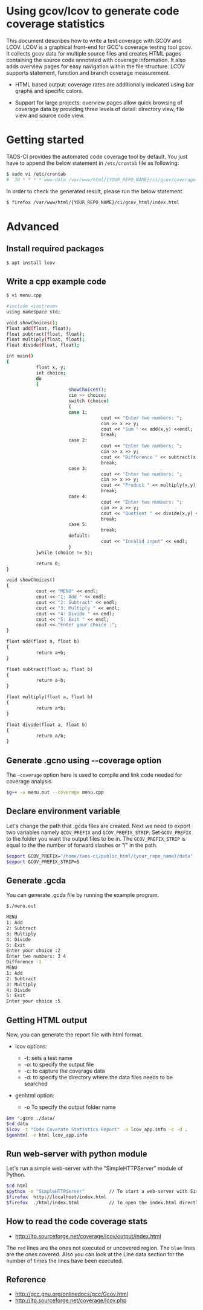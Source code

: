 
# Using gcov/lcov to generate code coverage statistics 

This document describes how to write a test coverage with GCOV and LCOV. LCOV is a graphical front-end
for GCC's coverage testing tool gcov. It collects gcov data for multiple source files and creates HTML
pages containing the source code annotated with coverage information. It also adds overview pages for
easy navigation within the file structure. LCOV supports statement, function and branch coverage measurement.

* HTML based output: coverage rates are additionally indicated using bar
  graphs and specific colors.

* Support for large projects: overview pages allow quick browsing of
  coverage data by providing three levels of detail: directory view,
  file view and source code view.

# Getting started

TAOS-CI provides the automated code coverage tool by default.
You just have to append the below statement in `/etc/crontab` file as following:
```bash
$ sudo vi /etc/crontab
#  30 * * * * www-data /var/www/html/{YOUR_REPO_NAME}/ci/gcov/coverage-generator.sh
```
In order to check the generated result, please run the below statement.
```bash
$ firefox /var/www/html/{YOUR_REPO_NAME}/ci/gcov_html/index.html
```

# Advanced

## Install required packages
```bash
$ apt install lcov
```


## Write a cpp example code
```bash
$ vi menu.cpp

#include <iostream>
using namespace std;

void showChoices();
float add(float, float);
float subtract(float, float);
float multiply(float, float);
float divide(float, float);

int main()
{
           float x, y;
           int choice;
           do
           {
                       showChoices();
                       cin >> choice;
                       switch (choice)
                       {
                       case 1:
                                   cout << "Enter two numbers: ";
                                   cin >> x >> y;
                                   cout << "Sum " << add(x,y) <<endl;
                                   break;
                       case 2:
                                   cout << "Enter two numbers: ";
                                   cin >> x >> y;
                                   cout << "Difference " << subtract(x,y) <<endl;
                                   break;
                       case 3:
                                   cout << "Enter two numbers: ";
                                   cin >> x >> y;
                                   cout << "Product " << multiply(x,y) <<endl;
                                   break;
                       case 4:
                                   cout << "Enter two numbers: ";
                                   cin >> x >> y;
                                   cout << "Quotient " << divide(x,y) <<endl;
                                   break;
                       case 5:
                                   break;
                       default:
                                   cout << "Invalid input" << endl;
                       }
           }while (choice != 5);

           return 0;
}

void showChoices()
{
           cout << "MENU" << endl;
           cout << "1: Add " << endl;
           cout << "2: Subtract" << endl;
           cout << "3: Multiply " << endl;
           cout << "4: Divide " << endl;
           cout << "5: Exit " << endl;
           cout << "Enter your choice :";
}

float add(float a, float b)
{
           return a+b;
}

float subtract(float a, float b)
{
           return a-b;
}

float multiply(float a, float b)
{
           return a*b;
}

float divide(float a, float b)
{
           return a/b;
}
```

## Generate .gcno using --coverage option
The `–coverage` option here is used to compile and link code needed for coverage analysis.
```bash
$g++ -o menu.out --coverage menu.cpp
```

## Declare environment variable
Let's change the path that .gcda files are created.
Next we need to export two variables namely `GCOV_PREFIX` and `GCOV_PREFIX_STRIP`.
Set `GCOV_PREFIX` to the folder you want the output files to be in.
The `GCOV_PREFIX_STRIP` is equal to the the number of forward slashes or “/” in the path.
```bash
$export GCOV_PREFIX="/home/taos-ci/public_html/{your_repo_name}/data"
$export GCOV_PREFIX_STRIP=5
```
## Generate .gcda
You can generate .gcda file by running the example program.
```bash
$./menu.out

MENU
1: Add
2: Subtract
3: Multiply
4: Divide
5: Exit
Enter your choice :2
Enter two numbers: 3 4
Difference -1
MENU
1: Add
2: Subtract
3: Multiply
4: Divide
5: Exit
Enter your choice :5
```

## Getting HTML output
Now, you can generate the report file with html format.

* lcov options:
   * -t: sets a test name
   * -o: to specify the output file
   * -c: to capture the coverage data
   * -d: to specify the directory where the data files needs to be searched

* genhtml option:
   * -o To specify the output folder name
```bash
$mv *.gcno ./data/
$cd data
$lcov -t "Code Coverate Statistics Report" -o lcov_app.info -c -d .
$genhtml -o html lcov_app.info
```

## Run web-server with python module
Let's run a simple web-server with the "SimpleHTTPServer" module of Python.
```bash
$cd html 
$python -m "SimpleHTTPServer"         // To start a web-server with SimpleHTTPServer
$firefox  http://localhost/index.html 
$firefox  ./html/index.html           // To open the index.html directly
```

## How to read the code coverage stats
* http://ltp.sourceforge.net/coverage/lcov/output/index.html

The `red` lines are the ones not executed or uncovered region.
The `blue` lines are the ones covered. Also you can look at the Line data section
for the number of times the lines have been executed. 

## Reference
* http://gcc.gnu.org/onlinedocs/gcc/Gcov.html
* http://ltp.sourceforge.net/coverage/lcov.php

